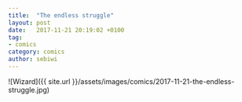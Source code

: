 ```yaml
---
title:  "The endless struggle"
layout: post
date:   2017-11-21 20:19:02 +0100
tag:
- comics
category: comics
author: sebiwi
---
```


![Wizard]({{ site.url }}/assets/images/comics/2017-11-21-the-endless-struggle.jpg)
